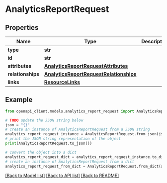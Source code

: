 # AnalyticsReportRequest


## Properties

Name | Type | Description | Notes
------------ | ------------- | ------------- | -------------
**type** | **str** |  | 
**id** | **str** |  | 
**attributes** | [**AnalyticsReportRequestAttributes**](AnalyticsReportRequestAttributes.md) |  | [optional] 
**relationships** | [**AnalyticsReportRequestRelationships**](AnalyticsReportRequestRelationships.md) |  | [optional] 
**links** | [**ResourceLinks**](ResourceLinks.md) |  | [optional] 

## Example

```python
from openapi_client.models.analytics_report_request import AnalyticsReportRequest

# TODO update the JSON string below
json = "{}"
# create an instance of AnalyticsReportRequest from a JSON string
analytics_report_request_instance = AnalyticsReportRequest.from_json(json)
# print the JSON string representation of the object
print(AnalyticsReportRequest.to_json())

# convert the object into a dict
analytics_report_request_dict = analytics_report_request_instance.to_dict()
# create an instance of AnalyticsReportRequest from a dict
analytics_report_request_from_dict = AnalyticsReportRequest.from_dict(analytics_report_request_dict)
```
[[Back to Model list]](../README.md#documentation-for-models) [[Back to API list]](../README.md#documentation-for-api-endpoints) [[Back to README]](../README.md)


